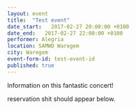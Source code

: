 ```yaml
---
layout: event
title:  "Test event"
date_start:   2017-02-27 20:00:00 +0100
date_end:   2017-02-27 22:00:00 +0100
performer: Alegria
location: SAMWD Waregem
city: Waregem
event-form-id: test-event-id
published: true
---
```

Information on this fantastic concert!

reservation shit should appear below.
